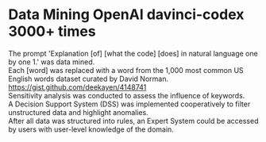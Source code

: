 # Data Mining OpenAI davinci-codex 3000+ times

The prompt 'Explanation [of] [what the code] [does] in natural language one by one 1.' was data mined.
\
Each [word] was replaced with a word from the 1,000 most common US English words dataset curated by David Norman. https://gist.github.com/deekayen/4148741
\
Sensitivity analysis was conducted to assess the influence of keywords.
\
A Decision Support System (DSS) was implemented cooperatively to filter unstructured data and highlight anomalies.
\
After all data was structured into rules, an Expert System could be accessed by users with user-level knowledge of the domain.

